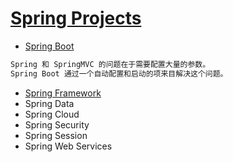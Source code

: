 # [Spring Projects](https://spring.io/projects/)

* [Spring Boot](https://spring.io/projects/spring-boot)
```md
Spring 和 SpringMVC 的问题在于需要配置大量的参数。
Spring Boot 通过一个自动配置和启动的项来目解决这个问题。
```
* [Spring Framework](https://spring.io/projects/spring-framework)
* Spring Data 
* Spring Cloud
* Spring Security
* Spring Session
* Spring Web Services
